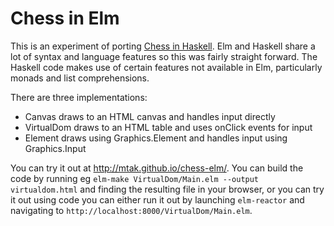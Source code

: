 Chess in Elm
============

This is an experiment of porting [Chess in
Haskell](https://github.com/mtak/chess-hs). Elm and Haskell share a lot of
syntax and language features so this was fairly straight forward. The Haskell
code makes use of certain features not available in Elm, particularly
monads and list comprehensions.

There are three implementations:

* Canvas draws to an HTML canvas and handles input directly
* VirtualDom draws to an HTML table and uses onClick events for input
* Element draws using Graphics.Element and handles input using Graphics.Input

You can try it out at http://mtak.github.io/chess-elm/. You can build the code
by running eg `elm-make VirtualDom/Main.elm --output virtualdom.html` and
finding the resulting file in your browser, or you can try it out using code
you can either run it out by launching `elm-reactor` and navigating to
`http://localhost:8000/VirtualDom/Main.elm`.
